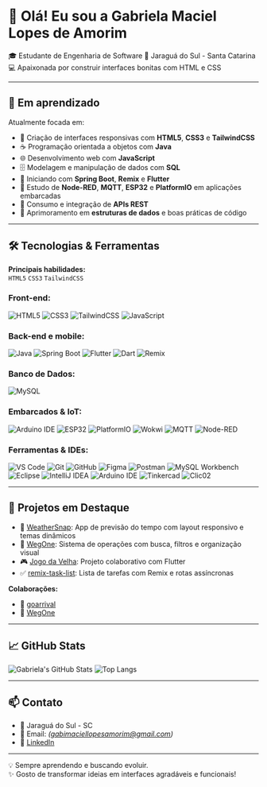 # 👋 Olá! Eu sou a Gabriela Maciel Lopes de Amorim

🎓 Estudante de Engenharia de Software 
📍 Jaraguá do Sul - Santa Catarina  
💻 Apaixonada por construir interfaces bonitas com HTML e CSS

---

## 🚀 Em aprendizado

Atualmente focada em:

- 🎨 Criação de interfaces responsivas com **HTML5**, **CSS3** e **TailwindCSS**
- ☕ Programação orientada a objetos com **Java**
- 🌐 Desenvolvimento web com **JavaScript**
- 🗄️ Modelagem e manipulação de dados com **SQL**
- 📲 Iniciando com **Spring Boot**, **Remix** e **Flutter**
- 📡 Estudo de **Node-RED**, **MQTT**, **ESP32** e **PlatformIO** em aplicações embarcadas
- 🔗 Consumo e integração de **APIs REST**
- 🧠 Aprimoramento em **estruturas de dados** e boas práticas de código

---

## 🛠️ Tecnologias & Ferramentas

**Principais habilidades:**  
`HTML5` `CSS3` `TailwindCSS`

### Front-end:
![HTML5](https://img.shields.io/badge/HTML5-E34F26?logo=html5&logoColor=white)
![CSS3](https://img.shields.io/badge/CSS3-1572B6?logo=css3&logoColor=white)
![TailwindCSS](https://img.shields.io/badge/TailwindCSS-38B2AC?logo=tailwind-css&logoColor=white)
![JavaScript](https://img.shields.io/badge/JavaScript-F7DF1E?logo=javascript&logoColor=black)

### Back-end e mobile:
![Java](https://img.shields.io/badge/Java-ED8B00?logo=openjdk&logoColor=white)
![Spring Boot](https://img.shields.io/badge/Spring%20Boot-6DB33F?logo=spring-boot&logoColor=white)
![Flutter](https://img.shields.io/badge/Flutter-02569B?logo=flutter&logoColor=white)
![Dart](https://img.shields.io/badge/Dart-0175C2?logo=dart&logoColor=white)
![Remix](https://img.shields.io/badge/Remix-000000?logo=remix&logoColor=white)

### Banco de Dados:
![MySQL](https://img.shields.io/badge/MySQL-4479A1?logo=mysql&logoColor=white)

### Embarcados & IoT:
![Arduino IDE](https://img.shields.io/badge/Arduino_IDE-00979D?logo=arduino&logoColor=white)
![ESP32](https://img.shields.io/badge/ESP32-333333?logo=espressif&logoColor=white)
![PlatformIO](https://img.shields.io/badge/PlatformIO-F6821F?logo=platformio&logoColor=white)
![Wokwi](https://img.shields.io/badge/Wokwi-00B894?logo=wokwi&logoColor=white)
![MQTT](https://img.shields.io/badge/MQTT-660066?logo=mqtt&logoColor=white)
![Node-RED](https://img.shields.io/badge/Node--RED-8F0000?logo=nodered&logoColor=white)

### Ferramentas & IDEs:
![VS Code](https://img.shields.io/badge/VS%20Code-007ACC?logo=visual-studio-code&logoColor=white)
![Git](https://img.shields.io/badge/Git-F05032?logo=git&logoColor=white)
![GitHub](https://img.shields.io/badge/GitHub-181717?logo=github&logoColor=white)
![Figma](https://img.shields.io/badge/Figma-F24E1E?logo=figma&logoColor=white)
![Postman](https://img.shields.io/badge/Postman-FF6C37?logo=postman&logoColor=white)
![MySQL Workbench](https://img.shields.io/badge/MySQL%20Workbench-00758F?logo=mysql&logoColor=white)
![Eclipse](https://img.shields.io/badge/Eclipse-2C2255?logo=eclipse&logoColor=white)
![IntelliJ IDEA](https://img.shields.io/badge/IntelliJ%20IDEA-000000?logo=intellij-idea&logoColor=white)
![Arduino IDE](https://img.shields.io/badge/Arduino_IDE-00979D?logo=arduino&logoColor=white)
![Tinkercad](https://img.shields.io/badge/Tinkercad-FF9700?logo=autodesk&logoColor=white)
![Clic02](https://img.shields.io/badge/Clic02-A9A9A9?logo=siemens&logoColor=white)

---

## 📂 Projetos em Destaque

- 🎨 [WeatherSnap](https://github.com/gabrielamamorim/WeatherSnap): App de previsão do tempo com layout responsivo e temas dinâmicos
- 📁 [WegOne](https://github.com/raquel1s/WegOne.git): Sistema de operações com busca, filtros e organização visual
- 🎮 [Jogo da Velha](https://github.com/gabrielamamorim/Jogo-da-Velha): Projeto colaborativo com Flutter
- ✅ [remix-task-list](https://github.com/gabrielamamorim/remix-task-list): Lista de tarefas com Remix e rotas assíncronas

**Colaborações:**
- 🤝 [goarrival](https://github.com/raquel1s/goarrival.git)
- 🤝 [WegOne](https://github.com/raquel1s/WegOne.git)


---

## 📈 GitHub Stats

![Gabriela's GitHub Stats](https://github-readme-stats.vercel.app/api?username=gabrielamamorim&show_icons=true&theme=tokyonight)
![Top Langs](https://github-readme-stats.vercel.app/api/top-langs/?username=gabrielamamorim&layout=compact&theme=tokyonight)

---

## 📫 Contato

- 📍 Jaraguá do Sul - SC  
- 📧 Email: *(gabimaciellopesamorim@gmail.com)*  
- 🔗 [LinkedIn](https://www.linkedin.com/in/gabriela-maciel-lopes-de-amorim-8b1522258/)

---

💡 Sempre aprendendo e buscando evoluir.  
✨ Gosto de transformar ideias em interfaces agradáveis e funcionais!
